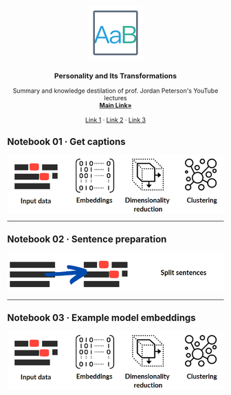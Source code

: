 <!-- PROJECT LOGO -->
<br />
<div align="center">
  <a href="https://github.com/MariuszAndziak/Personality_and_Its_Transformations">
    <img src="images/logo.png" alt="Logo" width="128" height="128">
  </a>

  <h3 align="center">Personality and Its Transformations</h3>

  <p align="center">
    Summary and knowledge destilation of prof. Jordan Peterson's YouTube lectures
    <br />
    <a href="https://github.com/MariuszAndziak/Personality_and_Its_Transformations"><strong>Main Link»</strong></a>
    <br />
    <br />
    <a href="https://github.com/MariuszAndziak/Personality_and_Its_Transformations">Link 1</a>
    ·
    <a href="https://github.com/MariuszAndziak/Personality_and_Its_Transformations">Link 2</a>
    ·
    <a href="https://github.com/MariuszAndziak/Personality_and_Its_Transformations">Link 3</a>
  </p>
</div>

## Notebook 01 · Get captions
<a href="01_get_captions.ipynb">
  <img src="images/03.png" alt="Alt text" title="Optional title">
</a>

---------------------------------------
## Notebook 02 · Sentence preparation
<a href="02_sentence_preparation.ipynb">
  <img src="images/02.png" alt="Alt text" title="Optional title">
</a>

---------------------------------------
## Notebook 03 · Example model embeddings
<a href="03_embeddings.ipynb">
  <img src="images/03.png" alt="Alt text" title="Optional title">
</a>
